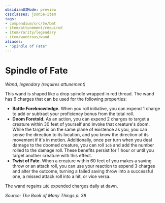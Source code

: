 ```yaml
---
obsidianUIMode: preview
cssclasses: json5e-item
tags:
- compendium/src/5e/bmt
- item/attunement/required
- item/rarity/legendary
- item/wondrous/wand
aliases: 
- "Spindle of Fate"
---
```

# Spindle of Fate
*Wand, legendary (requires attunement)*  


This wand is shaped like a drop spindle wrapped in red thread. The wand has 6 charges that can be used for the following properties:

- **Battle Foreknowledge.** When you roll initiative, you can expend 1 charge to add or subtract your proficiency bonus from the total roll.  
- **Doom Foretold.** As an action, you can expend 2 charges to target a creature within 30 feet of yourself and invoke that creature's doom. While the target is on the same plane of existence as you, you can sense the direction to its location, and you know the direction of its movement if it's in motion. Additionally, once per turn when you deal damage to the doomed creature, you can roll `1d6` and add the number rolled to the damage roll. These benefits persist for 1 hour or until you target another creature with this effect.  
- **Twist of Fate.** When a creature within 60 feet of you makes a saving throw or an attack roll, you can use your reaction to expend 3 charges and alter the outcome, turning a failed saving throw into a successful one, a missed attack roll into a hit, or vice versa.  

The wand regains `1d6` expended charges daily at dawn.

*Source: The Book of Many Things p. 38*